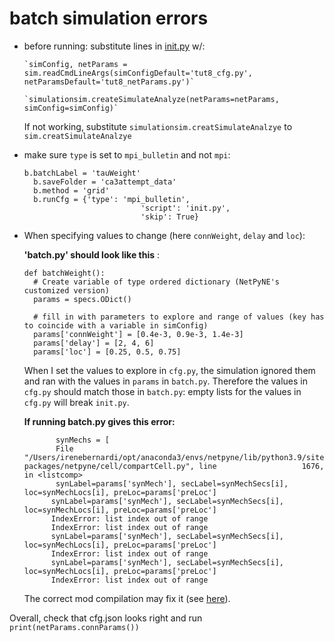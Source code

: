 # batch simulation errors

- before running: substitute lines in [init.py](http://init.py) w/: 


      `simConfig, netParams = sim.readCmdLineArgs(simConfigDefault='tut8_cfg.py', netParamsDefault='tut8_netParams.py')`

      `simulationsim.createSimulateAnalyze(netParams=netParams, simConfig=simConfig)`

  If not working, substitute  `simulationsim.creatSimulateAnalzye` to `sim.creatSimulateAnalzye`

- make sure `type` is set to `mpi_bulletin` and not `mpi`:

      b.batchLabel = 'tauWeight'
        b.saveFolder = 'ca3attempt_data'
        b.method = 'grid'
        b.runCfg = {'type': 'mpi_bulletin',
                                'script': 'init.py',
                                'skip': True}


- When specifying values to change (here `connWeight`, `delay` and `loc`): 

     **'batch.py' should look like this** :
      
      def batchWeight():
        # Create variable of type ordered dictionary (NetPyNE's customized version)
        params = specs.ODict()

        # fill in with parameters to explore and range of values (key has to coincide with a variable in simConfig)
        params['connWeight'] = [0.4e-3, 0.9e-3, 1.4e-3]
        params['delay'] = [2, 4, 6]
        params['loc'] = [0.25, 0.5, 0.75]
        
      
      
     When I set the values to explore in `cfg.py`, the simulation ignored them and ran with the values in `params` in `batch.py`. Therefore the values in      `cfg.py` should match those in `batch.py`: empty lists for the values in `cfg.py` will break `init.py`.

     **If running batch.py gives this error:**
  
             synMechs = [
             File "/Users/irenebernardi/opt/anaconda3/envs/netpyne/lib/python3.9/site-packages/netpyne/cell/compartCell.py", line                   1676, in <listcomp>
             synLabel=params['synMech'], secLabel=synMechSecs[i], loc=synMechLocs[i], preLoc=params['preLoc']
            synLabel=params['synMech'], secLabel=synMechSecs[i], loc=synMechLocs[i], preLoc=params['preLoc']
            IndexError: list index out of range
            IndexError: list index out of range
            synLabel=params['synMech'], secLabel=synMechSecs[i], loc=synMechLocs[i], preLoc=params['preLoc']
            IndexError: list index out of range
            synLabel=params['synMech'], secLabel=synMechSecs[i], loc=synMechLocs[i], preLoc=params['preLoc']
            IndexError: list index out of range 

  The correct mod compilation may fix it (see [here](https://github.com/irenebernardi/GSoC23/blob/main/documenting_issues/order%20of%20batch%20commands.md)). 




Overall, check that cfg.json looks right and run `print(netParams.connParams())`

     


